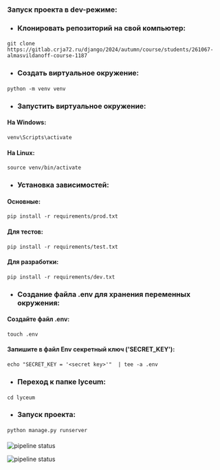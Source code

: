 ### Запуск проекта в dev-режиме:

- ### Клонировать репозиторий на свой компьютер:

#### <command>

    git clone https://gitlab.crja72.ru/django/2024/autumn/course/students/261067-almasvildanoff-course-1187

#### </command>

- ### Создать виртуальное окружение:

#### <command>

    python -m venv venv

#### </command>

- ### Запустить виртуальное окружение:

#### На Windows:

#### <command>

    venv\Scripts\activate

#### </command>

#### На Linux:

#### <command>

    source venv/bin/activate

#### </command>

- ### Установка зависимостей:

#### Основные:

#### <command>

    pip install -r requirements/prod.txt

#### </command>

#### Для тестов:

#### <command>

    pip install -r requirements/test.txt

#### </command>

#### Для разработки:

#### <command>

    pip install -r requirements/dev.txt

#### </command>

- ### Создание файла .env для хранения переменных окружения:

#### Создайте файл .env:

#### <command>

    touch .env

#### </command>

#### Запишите в файл Env секретный ключ ('SECRET_KEY'):

#### <command>

    echo "SECRET_KEY = '<secret key>'"  | tee -a .env

#### </command>

- ### Переход к папке lyceum:

#### <command>

    cd lyceum

#### </command>

- ### Запуск проекта:

#### <command>

    python manage.py runserver

#### </command>

![pipeline status](https://gitlab.crja72.ru/django/2024/autumn/course/students/261067-almasvildanoff-course-1187/badges/master/pipeline.svg)

![pipeline status](https://gitlab.crja72.ru/django/2024/autumn/course/students/261067-almasvildanoff-course-1187/badges/main/pipeline.svg)
